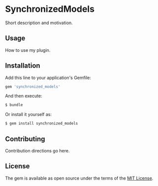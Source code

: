 # SynchronizedModels
Short description and motivation.

## Usage
How to use my plugin.

## Installation
Add this line to your application's Gemfile:

```ruby
gem 'synchronized_models'
```

And then execute:
```bash
$ bundle
```

Or install it yourself as:
```bash
$ gem install synchronized_models
```

## Contributing
Contribution directions go here.

## License
The gem is available as open source under the terms of the [MIT License](https://opensource.org/licenses/MIT).

